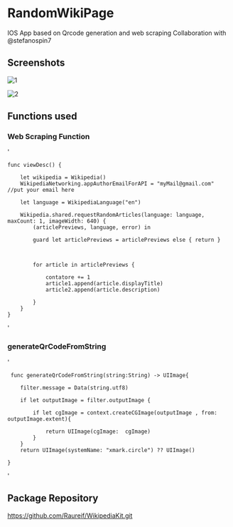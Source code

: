 # RandomWikiPage

IOS App based on Qrcode generation and web scraping 
Collaboration with 	@stefanospin7

## Screenshots

![1](https://user-images.githubusercontent.com/106954791/175944813-f9afa2be-066d-41f5-a8bb-b36ba3614104.png)

![2](https://user-images.githubusercontent.com/106954791/175944816-09ae4516-d6ad-4697-96d2-f541b75211eb.png)

## Functions used

### Web Scraping Function
'
     
    func viewDesc() {

        let wikipedia = Wikipedia()
        WikipediaNetworking.appAuthorEmailForAPI = "myMail@gmail.com" //put your email here
        
        let language = WikipediaLanguage("en")
        
        Wikipedia.shared.requestRandomArticles(language: language, maxCount: 1, imageWidth: 640) {
            (articlePreviews, language, error) in

            guard let articlePreviews = articlePreviews else { return }

           
            
            for article in articlePreviews {

                contatore += 1
                article1.append(article.displayTitle)
                article2.append(article.description)
  
            }
        }
    }
'

### generateQrCodeFromString

'
     
     func generateQrCodeFromString(string:String) -> UIImage{
        
        filter.message = Data(string.utf8)
        
        if let outputImage = filter.outputImage {
            
            if let cgImage = context.createCGImage(outputImage , from: outputImage.extent){
                
                return UIImage(cgImage:  cgImage)
            }
        }
        return UIImage(systemName: "xmark.circle") ?? UIImage()
        
    }
'

## Package Repository
https://github.com/Raureif/WikipediaKit.git




